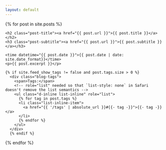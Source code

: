 ```yaml
---
layout: default
---
```

{% for post in site.posts %}
  <article>
      
    <h2 class="post-title"><a href="{{ post.url }}">{{ post.title }}</a></h2>
    <h3 class="post-subtitle"><a href="{{ post.url }}">{{ post.subtitle }}</a></h3>
    
    <time datetime="{{ post.date }}">{{ post.date | date: site.date_format}}</time>
    <p>{{ post.excerpt }}</p>

    {% if site.feed_show_tags != false and post.tags.size > 0 %}
      <div class="blog-tags">
        <span>Tags:</span>
        <!-- role="list" needed so that `list-style: none` in Safari doesn't remove the list semantics -->
        <ul class="d-inline list-inline" role="list">
          {% for tag in post.tags %}
          <li class="list-inline-item">
            <a href="{{ '/tags' | absolute_url }}#{{- tag -}}">{{- tag -}}</a>
          </li>
          {% endfor %}
        </ul>
      </div>
      {% endif %}
  </article>
{% endfor %}